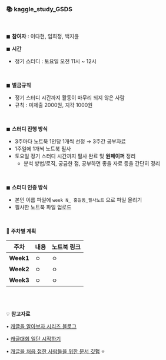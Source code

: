 ### 📚 kaggle_study_GSDS

</br>

◼ **참여자** : 이다현, 임희정, 백지윤 

◼ **시간**
  * 정기 스터디 : 토요일 오전 11시 ~ 12시 

</br>

◼ **벌금규칙**
   * 정기 스터디 시간까지 활동이 마무리 되지 않은 사람
   * 규칙 : 미제출 2000원, 지각 1000원
</br>

◼ **스터디 진행 방식**
   * 3주마다 노트북 1인당 1개씩 선정 → 3주간 공부자료 
   * 1주일에 1개씩 노트북 필사 
   * 토요일 정기 스터디 시간까지 필사 완료 및 **원페이퍼** 정리 
     * 분석 방법/로직, 궁금한 점, 공부하면 좋을 자료 등을 간단히 정리 
</br>

◼ **스터디 인증 방식**

   * 본인 이름 파일에 ``week N_ 홍길동_필사노트`` 으로 파일 올리기  
   * 필사한 노트북 파일 업로드


</br>

📄 **주차별 계획**

|주차|내용|노트북 링크|
|---|---|---|
|**Week1** | ㅇ  | ㅇ | 
|**Week2** | ㅇ  | ㅇ | 
|**Week3** | ㅇ  | ㅇ | 


</br>
</br>

💡 **참고자료**

•  [캐글을 알아보자 시리즈 블로그](https://blog.naver.com/PostView.nhn?blogId=youji4ever&logNo=221419863162)

•  [캐글대회 일단 시작하기](https://medium.com/@wonseokjung_95449/30%EB%B6%84%EC%9D%B4%EB%A9%B4-%ED%95%98%EB%8A%94-%EC%BA%90%EA%B8%80-%EB%8C%80%ED%9A%8C-%EC%A0%9C%EC%B6%9C-%EB%8D%B0%EC%9D%B4%ED%84%B0%EC%82%AC%EC%9D%B4%EC%96%B8%EC%8A%A4-%EC%9D%BC%EB%8B%A8-%EB%94%B0%EB%9D%BC%ED%95%98%EA%B8%B0-%ED%8A%9C%ED%86%A0%EB%A6%AC%EC%96%BC-72939abdfe80)

•  [캐글을 처음 접한 사람들을 위한 문서 깃헙](https://github.com/stevekwon211/Hello-Kaggle-Guide-KOR) ⭐ 
